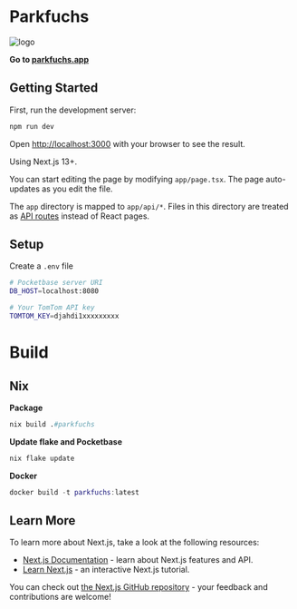 # Parkfuchs

![logo](public/parkfuchs-opengraph.jpg)

**Go to [parkfuchs.app](https://parkfuchs.app)**

## Getting Started

First, run the development server:

```bash
npm run dev
```

Open [http://localhost:3000](http://localhost:3000) with your browser to see the result.

Using Next.js 13+.

You can start editing the page by modifying `app/page.tsx`. The page auto-updates as you edit the file.

The `app` directory is mapped to `app/api/*`. Files in this directory are treated as [API routes](https://nextjs.org/docs/api-routes/introduction) instead of React pages.

## Setup

Create a `.env` file

```bash
# Pocketbase server URI
DB_HOST=localhost:8080

# Your TomTom API key
TOMTOM_KEY=djahdi1xxxxxxxxx

```

# Build

## Nix

**Package**

```nix
nix build .#parkfuchs
```

**Update flake and Pocketbase**

```nix
nix flake update
```

**Docker**

```nix
docker build -t parkfuchs:latest
```

## Learn More

To learn more about Next.js, take a look at the following resources:

-   [Next.js Documentation](https://nextjs.org/docs) - learn about Next.js features and API.
-   [Learn Next.js](https://nextjs.org/learn) - an interactive Next.js tutorial.

You can check out [the Next.js GitHub repository](https://github.com/vercel/next.js/) - your feedback and contributions are welcome!
